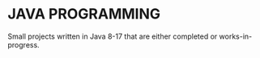 # JAVA PROGRAMMING
Small projects written in Java 8-17 that are either completed or works-in-progress.
